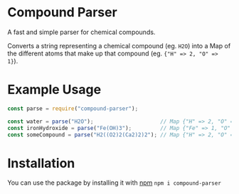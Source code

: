 # Compound Parser
A fast and simple parser for chemical compounds. 

Converts a string representing a chemical compound (eg. `H2O`) into a Map of the different atoms that make up that compound (eg. `{"H" => 2, "O" => 1}`).

# Example Usage
```js
const parse = require("compound-parser");

const water = parse("H2O");                     // Map {"H" => 2, "O" => 1}
const ironHydroxide = parse("Fe(OH)3");         // Map {"Fe" => 1, "O" => 3, "H" => 3}
const someCompound = parse("H2((O2)2(Ca2)2)2"); // Map {"H" => 2, "O" => 8, "Ca" => 8}
```
# Installation
You can use the package by installing it with [npm](https://www.npmjs.com/package/compound-parser) `npm i compound-parser`
